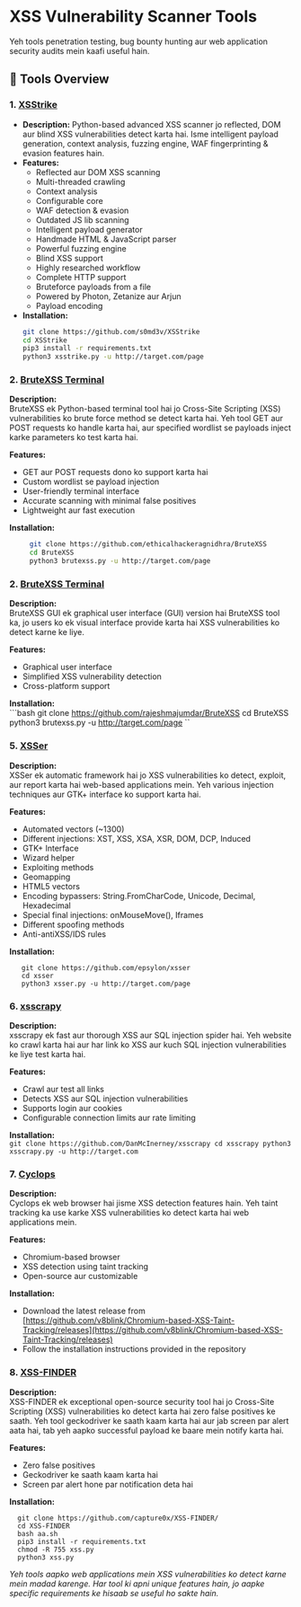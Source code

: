 # XSS Vulnerability Scanner Tools
Yeh tools penetration testing, bug bounty hunting aur web application security audits mein kaafi useful hain.

## 🔧 Tools Overview

### 1. [XSStrike](https://github.com/s0md3v/XSStrike)
- **Description:** Python-based advanced XSS scanner jo reflected, DOM aur blind XSS vulnerabilities detect karta hai. Isme intelligent payload generation, context analysis, fuzzing engine, WAF fingerprinting & evasion features hain.
- **Features:**
  - Reflected aur DOM XSS scanning
  - Multi-threaded crawling
  - Context analysis
  - Configurable core
  - WAF detection & evasion
  - Outdated JS lib scanning
  - Intelligent payload generator
  - Handmade HTML & JavaScript parser
  - Powerful fuzzing engine
  - Blind XSS support
  - Highly researched workflow
  - Complete HTTP support
  - Bruteforce payloads from a file
  - Powered by Photon, Zetanize aur Arjun
  - Payload encoding
- **Installation:**
  ```bash
  git clone https://github.com/s0md3v/XSStrike
  cd XSStrike
  pip3 install -r requirements.txt
  python3 xsstrike.py -u http://target.com/page

### 2. [BruteXSS Terminal](https://github.com/ethicalhackeragnidhra/BruteXSS)

**Description:**  
BruteXSS ek Python-based terminal tool hai jo Cross-Site Scripting (XSS) vulnerabilities ko brute force method se detect karta hai. Yeh tool GET aur POST requests ko handle karta hai, aur specified wordlist se payloads inject karke parameters ko test karta hai.

**Features:**  
- GET aur POST requests dono ko support karta hai  
- Custom wordlist se payload injection  
- User-friendly terminal interface  
- Accurate scanning with minimal false positives  
- Lightweight aur fast execution  

**Installation:**  
```bash
     git clone https://github.com/ethicalhackeragnidhra/BruteXSS
     cd BruteXSS
     python3 brutexss.py -u http://target.com/page
```

### 2. [BruteXSS Terminal](https://github.com/ethicalhackeragnidhra/BruteXSS)

**Description:**  
BruteXSS GUI ek graphical user interface (GUI) version hai BruteXSS tool ka, jo users ko ek visual interface provide karta hai XSS vulnerabilities ko detect karne ke liye.

**Features:**  
- Graphical user interface  
- Simplified XSS vulnerability detection  
- Cross-platform support  

**Installation:**  
    ```bash
     git clone https://github.com/rajeshmajumdar/BruteXSS
     cd BruteXSS
     python3 brutexss.py -u http://target.com/page
    ``

### 5. [XSSer](https://github.com/epsylon/xsser)

**Description:**  
XSSer ek automatic framework hai jo XSS vulnerabilities ko detect, exploit, aur report karta hai web-based applications mein. Yeh various injection techniques aur GTK+ interface ko support karta hai.

**Features:**  
- Automated vectors (~1300)  
- Different injections: XST, XSS, XSA, XSR, DOM, DCP, Induced  
- GTK+ Interface  
- Wizard helper  
- Exploiting methods  
- Geomapping  
- HTML5 vectors  
- Encoding bypassers: String.FromCharCode, Unicode, Decimal, Hexadecimal  
- Special final injections: onMouseMove(), Iframes  
- Different spoofing methods  
- Anti-antiXSS/IDS rules  

**Installation:**  
  ```
     git clone https://github.com/epsylon/xsser
     cd xsser
     python3 xsser.py -u http://target.com/page
  ```

### 6. [xsscrapy](https://github.com/DanMcInerney/xsscrapy)

**Description:**  
xsscrapy ek fast aur thorough XSS aur SQL injection spider hai. Yeh website ko crawl karta hai aur har link ko XSS aur kuch SQL injection vulnerabilities ke liye test karta hai.

**Features:**  
- Crawl aur test all links  
- Detects XSS aur SQL injection vulnerabilities  
- Supports login aur cookies  
- Configurable connection limits aur rate limiting  

**Installation:**  
  ``
    git clone https://github.com/DanMcInerney/xsscrapy
    cd xsscrapy
    python3 xsscrapy.py -u http://target.com
 ``
 
### 7. [Cyclops](https://github.com/v8blink/Chromium-based-XSS-Taint-Tracking)

**Description:**  
Cyclops ek web browser hai jisme XSS detection features hain. Yeh taint tracking ka use karke XSS vulnerabilities ko detect karta hai web applications mein.

**Features:**  
- Chromium-based browser  
- XSS detection using taint tracking  
- Open-source aur customizable  

**Installation:**  
- Download the latest release from [https://github.com/v8blink/Chromium-based-XSS-Taint-Tracking/releases](https://github.com/v8blink/Chromium-based-XSS-Taint-Tracking/releases)  
- Follow the installation instructions provided in the repository  

### 8. [XSS-FINDER](https://github.com/capture0x/XSS-FINDER)

**Description:**  
XSS-FINDER ek exceptional open-source security tool hai jo Cross-Site Scripting (XSS) vulnerabilities ko detect karta hai zero false positives ke saath. Yeh tool geckodriver ke saath kaam karta hai aur jab screen par alert aata hai, tab yeh aapko successful payload ke baare mein notify karta hai.

**Features:**  
- Zero false positives  
- Geckodriver ke saath kaam karta hai  
- Screen par alert hone par notification deta hai  

**Installation:**  
``````
  git clone https://github.com/capture0x/XSS-FINDER/
  cd XSS-FINDER
  bash aa.sh
  pip3 install -r requirements.txt
  chmod -R 755 xss.py
  python3 xss.py
 ``````

*Yeh tools aapko web applications mein XSS vulnerabilities ko detect karne mein madad karenge. Har tool ki apni unique features hain, jo aapke specific requirements ke hisaab se useful ho sakte hain.*

